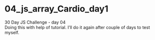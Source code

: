 # 04_js_array_Cardio_day1
30 Day JS Challenge - day 04
<br>
Doing this with help of tutorial. I’ll do it again after couple of days to test myself.